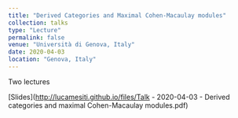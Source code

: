 ```yaml
---
title: "Derived Categories and Maximal Cohen-Macaulay modules"
collection: talks
type: "Lecture"
permalink: false
venue: "Università di Genova, Italy"
date: 2020-04-03
location: "Genova, Italy"
---
```

Two lectures

[Slides](http://lucamesiti.github.io/files/Talk - 2020-04-03 - Derived categories and maximal Cohen-Macaulay modules.pdf)
